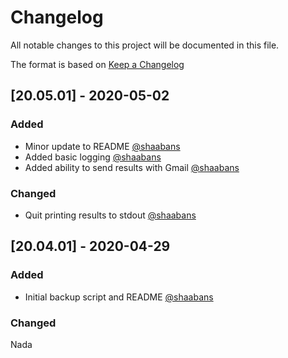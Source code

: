 # Changelog

All notable changes to this project will be documented in this file.

The format is based on [Keep a Changelog](https://keepachangelog.com/en/1.0.0/)

## [20.05.01] - 2020-05-02

### Added
- Minor update to README [@shaabans](https://github.com/shaabans)
- Added basic logging [@shaabans](https://github.com/shaabans)
- Added ability to send results with Gmail [@shaabans](https://github.com/shaabans)

### Changed
- Quit printing results to stdout [@shaabans](https://github.com/shaabans)


## [20.04.01] - 2020-04-29

### Added
- Initial backup script and README [@shaabans](https://github.com/shaabans)

### Changed
Nada
